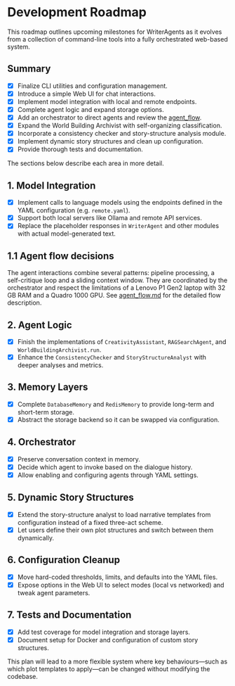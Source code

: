 # Development Roadmap

This roadmap outlines upcoming milestones for WriterAgents as it evolves from a collection of command-line tools into a fully orchestrated web-based system.

## Summary

- [x] Finalize CLI utilities and configuration management.
- [x] Introduce a simple Web UI for chat interactions.
- [x] Implement model integration with local and remote endpoints.
- [x] Complete agent logic and expand storage options.
- [x] Add an orchestrator to direct agents and review the [agent_flow](agent_flow.md).
- [x] Expand the World Building Archivist with self-organizing classification.
- [x] Incorporate a consistency checker and story-structure analysis module.
- [x] Implement dynamic story structures and clean up configuration.
- [x] Provide thorough tests and documentation.

The sections below describe each area in more detail.
## 1. Model Integration
- [x] Implement calls to language models using the endpoints defined in the YAML configuration (e.g. `remote.yaml`).
- [x] Support both local servers like Ollama and remote API services.
- [x] Replace the placeholder responses in `WriterAgent` and other modules with actual model-generated text.

## 1.1 Agent flow decisions
The agent interactions combine several patterns: pipeline processing, a self-critique loop and a sliding context window. They are coordinated by the orchestrator and respect the limitations of a Lenovo P1 Gen2 laptop with 32 GB RAM and a Quadro 1000 GPU. See [agent_flow.md](agent_flow.md) for the detailed flow description.

## 2. Agent Logic
- [x] Finish the implementations of `CreativityAssistant`, `RAGSearchAgent`, and `WorldBuildingArchivist.run`.
- [x] Enhance the `ConsistencyChecker` and `StoryStructureAnalyst` with deeper analyses and metrics.

## 3. Memory Layers
- [x] Complete `DatabaseMemory` and `RedisMemory` to provide long-term and short-term storage.
- [x] Abstract the storage backend so it can be swapped via configuration.

## 4. Orchestrator
- [x] Preserve conversation context in memory.
- [x] Decide which agent to invoke based on the dialogue history.
- [x] Allow enabling and configuring agents through YAML settings.

## 5. Dynamic Story Structures
- [x] Extend the story-structure analyst to load narrative templates from configuration instead of a fixed three-act scheme.
- [x] Let users define their own plot structures and switch between them dynamically.

## 6. Configuration Cleanup
- [x] Move hard-coded thresholds, limits, and defaults into the YAML files.
- [x] Expose options in the Web UI to select modes (local vs networked) and tweak agent parameters.

## 7. Tests and Documentation
- [x] Add test coverage for model integration and storage layers.
- [x] Document setup for Docker and configuration of custom story structures.

This plan will lead to a more flexible system where key behaviours—such as which plot templates to apply—can be changed without modifying the codebase.
